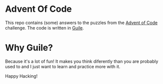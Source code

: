 
# Advent Of Code

This repo contains (some) answers to the puzzles from the [Advent of
Code](https://adventofcode.com) challenge. The code is written in
[Guile](https://www.gnu.org/s/guile/).

# Why Guile?

Because it's a lot of fun! It makes you think diferently than you are probably
used to and I just want to learn and practice more with it.

Happy Hacking!
